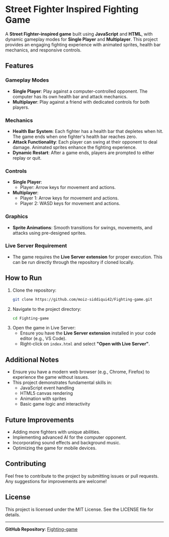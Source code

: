 # Street Fighter Inspired Fighting Game

A **Street Fighter-inspired game** built using **JavaScript** and **HTML**, with dynamic gameplay modes for **Single Player** and **Multiplayer**. This project provides an engaging fighting experience with animated sprites, health bar mechanics, and responsive controls.

## **Features**

### **Gameplay Modes**
- **Single Player**: Play against a computer-controlled opponent. The computer has its own health bar and attack mechanics.
- **Multiplayer**: Play against a friend with dedicated controls for both players.

### **Mechanics**
- **Health Bar System**: Each fighter has a health bar that depletes when hit. The game ends when one fighter's health bar reaches zero.
- **Attack Functionality**: Each player can swing at their opponent to deal damage. Animated sprites enhance the fighting experience.
- **Dynamic Restart**: After a game ends, players are prompted to either replay or quit.

### **Controls**
- **Single Player**:
  - Player: Arrow keys for movement and actions.
- **Multiplayer**:
  - Player 1: Arrow keys for movement and actions.
  - Player 2: WASD keys for movement and actions.

### **Graphics**
- **Sprite Animations**: Smooth transitions for swings, movements, and attacks using pre-designed sprites.

### **Live Server Requirement**
- The game requires the **Live Server extension** for proper execution. This can be run directly through the repository if cloned locally.

## **How to Run**
1. Clone the repository:
   ```bash
   git clone https://github.com/moiz-siddiqui42/Fighting-game.git
   ```
2. Navigate to the project directory:
   ```bash
   cd Fighting-game
   ```
3. Open the game in Live Server:
   - Ensure you have the **Live Server extension** installed in your code editor (e.g., VS Code).
   - Right-click on `index.html` and select **"Open with Live Server"**.

## **Additional Notes**
- Ensure you have a modern web browser (e.g., Chrome, Firefox) to experience the game without issues.
- This project demonstrates fundamental skills in:
  - JavaScript event handling
  - HTML5 canvas rendering
  - Animation with sprites
  - Basic game logic and interactivity

## **Future Improvements**
- Adding more fighters with unique abilities.
- Implementing advanced AI for the computer opponent.
- Incorporating sound effects and background music.
- Optimizing the game for mobile devices.

## **Contributing**
Feel free to contribute to the project by submitting issues or pull requests. Any suggestions for improvements are welcome!

## **License**
This project is licensed under the MIT License. See the LICENSE file for details.

---

**GitHub Repository**: [Fighting-game](https://github.com/moiz-siddiqui42/Fighting-game.git)
